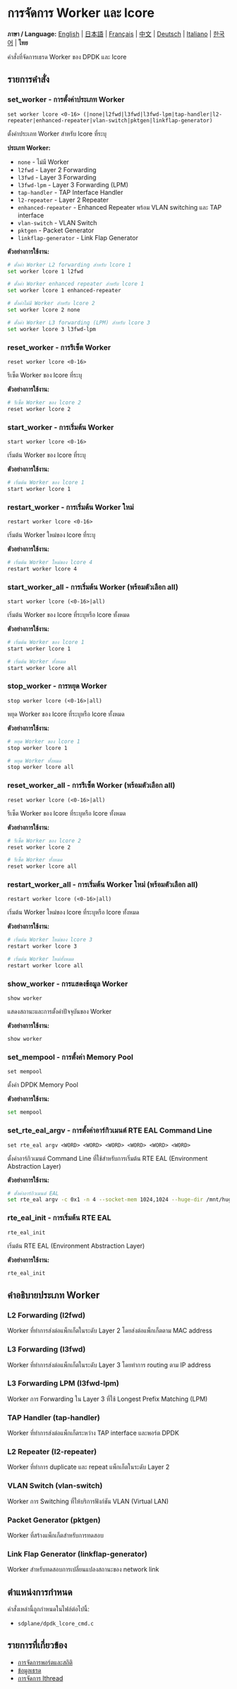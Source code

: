 # การจัดการ Worker และ lcore

**ภาษา / Language:** [English](../worker-management.md) | [日本語](../ja/worker-management.md) | [Français](../fr/worker-management.md) | [中文](../zh/worker-management.md) | [Deutsch](../de/worker-management.md) | [Italiano](../it/worker-management.md) | [한국어](../ko/worker-management.md) | **ไทย**

คำสั่งที่จัดการเธรด Worker ของ DPDK และ lcore

## รายการคำสั่ง

### set_worker - การตั้งค่าประเภท Worker
```
set worker lcore <0-16> (|none|l2fwd|l3fwd|l3fwd-lpm|tap-handler|l2-repeater|enhanced-repeater|vlan-switch|pktgen|linkflap-generator)
```

ตั้งค่าประเภท Worker สำหรับ lcore ที่ระบุ

**ประเภท Worker:**
- `none` - ไม่มี Worker
- `l2fwd` - Layer 2 Forwarding
- `l3fwd` - Layer 3 Forwarding
- `l3fwd-lpm` - Layer 3 Forwarding (LPM)
- `tap-handler` - TAP Interface Handler
- `l2-repeater` - Layer 2 Repeater
- `enhanced-repeater` - Enhanced Repeater พร้อม VLAN switching และ TAP interface
- `vlan-switch` - VLAN Switch
- `pktgen` - Packet Generator
- `linkflap-generator` - Link Flap Generator

**ตัวอย่างการใช้งาน:**
```bash
# ตั้งค่า Worker L2 forwarding สำหรับ lcore 1
set worker lcore 1 l2fwd

# ตั้งค่า Worker enhanced repeater สำหรับ lcore 1
set worker lcore 1 enhanced-repeater

# ตั้งค่าไม่มี Worker สำหรับ lcore 2
set worker lcore 2 none

# ตั้งค่า Worker L3 forwarding (LPM) สำหรับ lcore 3
set worker lcore 3 l3fwd-lpm
```

### reset_worker - การรีเซ็ต Worker
```
reset worker lcore <0-16>
```

รีเซ็ต Worker ของ lcore ที่ระบุ

**ตัวอย่างการใช้งาน:**
```bash
# รีเซ็ต Worker ของ lcore 2
reset worker lcore 2
```

### start_worker - การเริ่มต้น Worker
```
start worker lcore <0-16>
```

เริ่มต้น Worker ของ lcore ที่ระบุ

**ตัวอย่างการใช้งาน:**
```bash
# เริ่มต้น Worker ของ lcore 1
start worker lcore 1
```

### restart_worker - การเริ่มต้น Worker ใหม่
```
restart worker lcore <0-16>
```

เริ่มต้น Worker ใหม่ของ lcore ที่ระบุ

**ตัวอย่างการใช้งาน:**
```bash
# เริ่มต้น Worker ใหม่ของ lcore 4
restart worker lcore 4
```

### start_worker_all - การเริ่มต้น Worker (พร้อมตัวเลือก all)
```
start worker lcore (<0-16>|all)
```

เริ่มต้น Worker ของ lcore ที่ระบุหรือ lcore ทั้งหมด

**ตัวอย่างการใช้งาน:**
```bash
# เริ่มต้น Worker ของ lcore 1
start worker lcore 1

# เริ่มต้น Worker ทั้งหมด
start worker lcore all
```

### stop_worker - การหยุด Worker
```
stop worker lcore (<0-16>|all)
```

หยุด Worker ของ lcore ที่ระบุหรือ lcore ทั้งหมด

**ตัวอย่างการใช้งาน:**
```bash
# หยุด Worker ของ lcore 1
stop worker lcore 1

# หยุด Worker ทั้งหมด
stop worker lcore all
```

### reset_worker_all - การรีเซ็ต Worker (พร้อมตัวเลือก all)
```
reset worker lcore (<0-16>|all)
```

รีเซ็ต Worker ของ lcore ที่ระบุหรือ lcore ทั้งหมด

**ตัวอย่างการใช้งาน:**
```bash
# รีเซ็ต Worker ของ lcore 2
reset worker lcore 2

# รีเซ็ต Worker ทั้งหมด
reset worker lcore all
```

### restart_worker_all - การเริ่มต้น Worker ใหม่ (พร้อมตัวเลือก all)
```
restart worker lcore (<0-16>|all)
```

เริ่มต้น Worker ใหม่ของ lcore ที่ระบุหรือ lcore ทั้งหมด

**ตัวอย่างการใช้งาน:**
```bash
# เริ่มต้น Worker ใหม่ของ lcore 3
restart worker lcore 3

# เริ่มต้น Worker ใหม่ทั้งหมด
restart worker lcore all
```

### show_worker - การแสดงข้อมูล Worker
```
show worker
```

แสดงสถานะและการตั้งค่าปัจจุบันของ Worker

**ตัวอย่างการใช้งาน:**
```bash
show worker
```

### set_mempool - การตั้งค่า Memory Pool
```
set mempool
```

ตั้งค่า DPDK Memory Pool

**ตัวอย่างการใช้งาน:**
```bash
set mempool
```

### set_rte_eal_argv - การตั้งค่าอาร์กิวเมนต์ RTE EAL Command Line
```
set rte_eal argv <WORD> <WORD> <WORD> <WORD> <WORD> <WORD>
```

ตั้งค่าอาร์กิวเมนต์ Command Line ที่ใช้สำหรับการเริ่มต้น RTE EAL (Environment Abstraction Layer)

**ตัวอย่างการใช้งาน:**
```bash
# ตั้งค่าอาร์กิวเมนต์ EAL
set rte_eal argv -c 0x1 -n 4 --socket-mem 1024,1024 --huge-dir /mnt/huge
```

### rte_eal_init - การเริ่มต้น RTE EAL
```
rte_eal_init
```

เริ่มต้น RTE EAL (Environment Abstraction Layer)

**ตัวอย่างการใช้งาน:**
```bash
rte_eal_init
```

## คำอธิบายประเภท Worker

### L2 Forwarding (l2fwd)
Worker ที่ทำการส่งต่อแพ็กเก็ตในระดับ Layer 2 โดยส่งต่อแพ็กเก็ตตาม MAC address

### L3 Forwarding (l3fwd)
Worker ที่ทำการส่งต่อแพ็กเก็ตในระดับ Layer 3 โดยทำการ routing ตาม IP address

### L3 Forwarding LPM (l3fwd-lpm)
Worker การ Forwarding ใน Layer 3 ที่ใช้ Longest Prefix Matching (LPM)

### TAP Handler (tap-handler)
Worker ที่ทำการส่งต่อแพ็กเก็ตระหว่าง TAP interface และพอร์ต DPDK

### L2 Repeater (l2-repeater)
Worker ที่ทำการ duplicate และ repeat แพ็กเก็ตในระดับ Layer 2

### VLAN Switch (vlan-switch)
Worker การ Switching ที่ให้บริการฟังก์ชัน VLAN (Virtual LAN)

### Packet Generator (pktgen)
Worker ที่สร้างแพ็กเก็ตสำหรับการทดสอบ

### Link Flap Generator (linkflap-generator)
Worker สำหรับทดสอบการเปลี่ยนแปลงสถานะของ network link

## ตำแหน่งการกำหนด

คำสั่งเหล่านี้ถูกกำหนดในไฟล์ต่อไปนี้:
- `sdplane/dpdk_lcore_cmd.c`

## รายการที่เกี่ยวข้อง

- [การจัดการพอร์ตและสถิติ](port-management.md)
- [ข้อมูลเธรด](thread-information.md)
- [การจัดการ lthread](lthread-management.md)